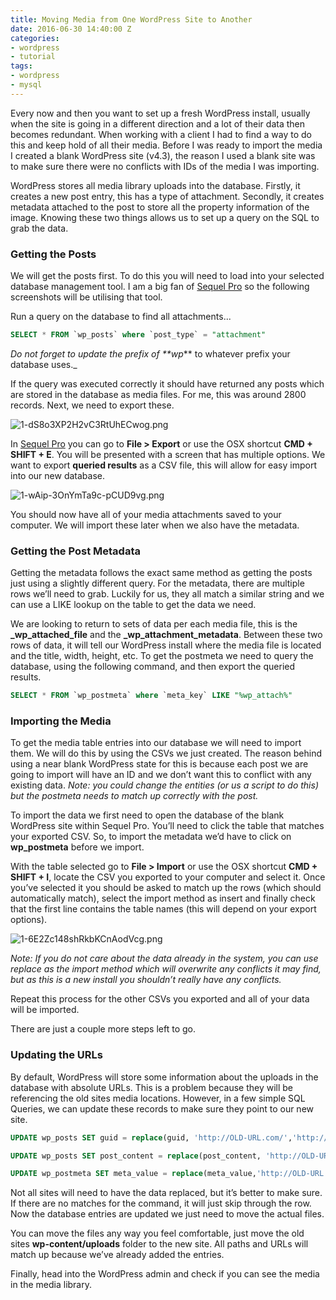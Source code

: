 ```yaml
---
title: Moving Media from One WordPress Site to Another
date: 2016-06-30 14:40:00 Z
categories:
- wordpress
- tutorial
tags:
- wordpress
- mysql
---
```


Every now and then you want to set up a fresh WordPress install, usually when the site is going in a different direction and a lot of their data then becomes redundant. When working with a client I had to find a way to do this and keep hold of all their media. Before I was ready to import the media I created a blank WordPress site (v4.3), the reason I used a blank site was to make sure there were no conflicts with IDs of the media I was importing.

WordPress stores all media library uploads into the database. Firstly, it creates a new post entry, this has a type of attachment. Secondly, it creates metadata attached to the post to store all the property information of the image. Knowing these two things allows us to set up a query on the SQL to grab the data.

### Getting the Posts

We will get the posts first. To do this you will need to load into your selected database management tool. I am a big fan of [Sequel Pro](http://www.sequelpro.com/) so the following screenshots will be utilising that tool.

Run a query on the database to find all attachments...

~~~ sql
SELECT * FROM `wp_posts` where `post_type` = "attachment"
~~~

_Do not forget to update the prefix of **wp_** to whatever prefix your database uses._

If the query was executed correctly it should have returned any posts which are stored in the database as media files. For me, this was around 2800 records. Next, we need to export these.

![1-dS8o3XP2H2vC3RtUhECwog.png](/uploads/1-dS8o3XP2H2vC3RtUhECwog.png)

In [Sequel Pro](http://sequelpro.com) you can go to **File > Export** or use the OSX shortcut **CMD + SHIFT + E**. You will be presented with a screen that has multiple options. We want to export **queried results** as a CSV file, this will allow for easy import into our new database.

![1-wAip-3OnYmTa9c-pCUD9vg.png](/uploads/1-wAip-3OnYmTa9c-pCUD9vg.png)

You should now have all of your media attachments saved to your computer. We will import these later when we also have the metadata.

### Getting the Post Metadata

Getting the metadata follows the exact same method as getting the posts just using a slightly different query. For the metadata, there are multiple rows we’ll need to grab. Luckily for us, they all match a similar string and we can use a LIKE lookup on the table to get the data we need.

We are looking to return to sets of data per each media file, this is the **_wp_attached_file** and the **_wp_attachment_metadata**. Between these two rows of data, it will tell our WordPress install where the media file is located and the title, width, height, etc. To get the postmeta we need to query the database, using the following command, and then export the queried results.

~~~sql
SELECT * FROM `wp_postmeta` where `meta_key` LIKE "%wp_attach%"
~~~

### Importing the Media
To get the media table entries into our database we will need to import them. We will do this by using the CSVs we just created. The reason behind using a near blank WordPress state for this is because each post we are going to import will have an ID and we don’t want this to conflict with any existing data. _Note: you could change the entities (or us a script to do this) but the postmeta needs to match up correctly with the post._

To import the data we first need to open the database of the blank WordPress site within Sequel Pro. You’ll need to click the table that matches your exported CSV. So, to import the metadata we’d have to click on **wp_postmeta** before we import.

With the table selected go to **File > Import** or use the OSX shortcut **CMD + SHIFT + I**, locate the CSV you exported to your computer and select it. Once you’ve selected it you should be asked to match up the rows (which should automatically match), select the import method as insert and finally check that the first line contains the table names (this will depend on your export options).

![1-6E2Zc148shRkbKCnAodVcg.png](/uploads/1-6E2Zc148shRkbKCnAodVcg.png)

_Note: If you do not care about the data already in the system, you can use replace as the import method which will overwrite any conflicts it may find, but as this is a new install you shouldn’t really have any conflicts._

Repeat this process for the other CSVs you exported and all of your data will be imported. 

There are just a couple more steps left to go.

### Updating the URLs

By default, WordPress will store some information about the uploads in the database with absolute URLs. This is a problem because they will be referencing the old sites media locations. However, in a few simple SQL Queries, we can update these records to make sure they point to our new site.

~~~sql
UPDATE wp_posts SET guid = replace(guid, 'http://OLD-URL.com/','http://NEW-URL.com/');

UPDATE wp_posts SET post_content = replace(post_content, 'http://OLD-URL.com/', 'http://NEW-URL.com/');

UPDATE wp_postmeta SET meta_value = replace(meta_value,'http://OLD-URL.com/','http://NEW-URL.com/');
~~~

Not all sites will need to have the data replaced, but it’s better to make sure. If there are no matches for the command, it will just skip through the row. Now the database entries are updated we just need to move the actual files.

You can move the files any way you feel comfortable, just move the old sites **wp-content/uploads** folder to the new site. All paths and URLs will match up because we’ve already added the entries.

Finally, head into the WordPress admin and check if you can see the media in the media library.